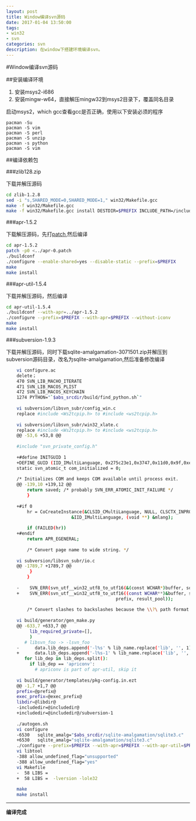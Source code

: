 ```yaml
---
layout: post
title: Window编译svn源码
date: 2017-01-04 13:50:00
tags:
- win32
- svn
categories: svn
description: 在window下搭建环境编译svn。
---
```


#Window编译svn源码

##安装编译环境
1. 安装msys2-i686
2. 安装mingw-w64，直接解压mingw32到msys2目录下，覆盖同名目录

启动msys2，which gcc查看gcc是否正确，使用以下安装必须的程序
	
	pacman -Su
	pacman -S vim
	pacman -S perl
	pacman -S unzip
	pacman -s python
	pacman -S vim
    
##编译依赖包

###zlib128.zip

下载并解压源码

```bash
cd zlib-1.2.8
sed -i "s,SHARED_MODE=0,SHARED_MODE=1," win32/Makefile.gcc
make -f win32/Makefile.gcc
make -f win32/Makefile.gcc install DESTDIR=$PREFIX INCLUDE_PATH=/include LIBRARY_PATH=/lib BINARY_PATH=/bin
```

###apr-1.5.2

下载解压源码，先打[patch](../attach/apr-0.patch),然后编译

```bash
cd apr-1.5.2
patch -p0 <../apr-0.patch
./buildconf
./configure --enable-shared=yes --disable-static --prefix=$PREFIX
make 
make install
```
    
###apr-util-1.5.4

下载并解压源码，然后编译

```bash
cd apr-util-1.5.4
./buildconf --with-apr=../apr-1.5.2
./configure --prefix=$PREFIX --with-apr=$PREFIX --without-iconv
make
make install
```
    
###subversion-1.9.3

下载并解压源码，同时下载sqlite-amalgamation-3071501.zip并解压到subversion源码目录，改名为sqlite-amalgamation,然后准备修改编译

```bash
	vi configure.ac
	delete；
	470 SVN_LIB_MACHO_ITERATE
	471 SVN_LIB_MACOS_PLIST
	472 SVN_LIB_MACOS_KEYCHAIN
	1274 PYTHON="`$abs_srcdir/build/find_python.sh`"
	
	vi subversion/libsvn_subr/config_win.c
	replace #include <Ws2tcpip.h> to #include <ws2tcpip.h>
	
	vi subversion/libsvn_subr/win32_xlate.c
	replace #include <Ws2tcpip.h> to #include <ws2tcpip.h>
	@@ -53,6 +53,8 @@
 	
 	#include "svn_private_config.h"
 	
	+#define INITGUID 1
	+DEFINE_GUID (IID_IMultiLanguage, 0x275c23e1,0x3747,0x11d0,0x9f,0xea,0x00,0xaa,0x00,0x3f,0x86,0x46);
 	static svn_atomic_t com_initialized = 0;
 	
 	/* Initializes COM and keeps COM available until process exit.
	@@ -139,10 +139,12 @@
       	return saved; /* probably SVN_ERR_ATOMIC_INIT_FAILURE */
     	}
 	
	+#if 0
   		hr = CoCreateInstance(&CLSID_CMultiLanguage, NULL, CLSCTX_INPROC_SERVER,
                         &IID_IMultiLanguage, (void **) &mlang);
 	
   		if (FAILED(hr))
	+#endif
     	return APR_EGENERAL;
 	
   		/* Convert page name to wide string. */
	
	vi subversion/libsvn_subr/io.c
	@@ -1789,7 +1789,7 @@
         }
     	}
 	
	-    SVN_ERR(svn_utf__win32_utf8_to_utf16(&(const WCHAR*)buffer, source,
	+    SVN_ERR(svn_utf__win32_utf8_to_utf16((const WCHAR**)&buffer, source,
                                          prefix, result_pool));
 	
     	/* Convert slashes to backslashes because the \\?\ path format
	
	vi build/generator/gen_make.py
	@@ -633,7 +633,7 @@
         lib_required_private=[],
         )
       # libsvn_foo -> -lsvn_foo
	-      data.lib_deps.append('-l%s' % lib_name.replace('lib', '', 1))
	+      data.lib_deps.append('-l%s-1' % lib_name.replace('lib', '', 1))
       for lib_dep in lib_deps.split():
         if lib_dep == 'apriconv':
           # apriconv is part of apr-util, skip it
		   
	vi build/generator/templates/pkg-config.in.ezt
	@@ -1,7 +1,7 @@
 	prefix=@prefix@
 	exec_prefix=@exec_prefix@
 	libdir=@libdir@
	-includedir=@includedir@
	+includedir=@includedir@/subversion-1
 	
 	./autogen.sh
 	vi configure
 	-6530   sqlite_amalg="$abs_srcdir/sqlite-amalgamation/sqlite3.c"
 	+6530   sqlite_amalg="sqlite-amalgamation/sqlite3.c"
 	./configure --prefix=$PREFIX --with-apr=$PREFIX --with-apr-util=$PREFIX --with-zlib=$PREFIX --enable-static=no --enable-shared=yes --disable-nls --without-serf  --without-apxs --without-gpg-agent --without-gnome-keyring --without-swig
 	vi libtool
 	-388 allow_undefined_flag="unsupported"
 	-388 allow_undefined_flag="yes"
 	vi Makefile
	-  58 LIBS =
	+  58 LIBS =  -lversion -lole32
	
	make
	make install
```

---
**编译完成**


  
